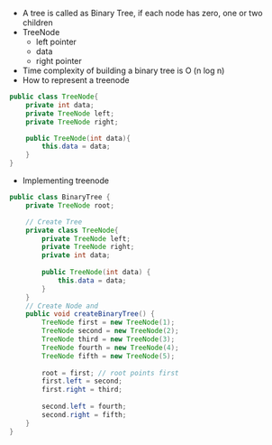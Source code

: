 - A tree is called as Binary Tree, if each node has zero, one or two children
- TreeNode
	- left pointer
	- data
	- right pointer
- Time complexity of building a binary tree is O (n log n)
- How to represent a treenode
```Java
public class TreeNode{
	private int data;
	private TreeNode left;
	private TreeNode right;

	public TreeNode(int data){
		this.data = data;
	}
}
```
- Implementing treenode
```Java
public class BinaryTree {
    private TreeNode root;

	// Create Tree
    private class TreeNode{
        private TreeNode left;
        private TreeNode right;
        private int data;
        
        public TreeNode(int data) {
            this.data = data;
        }
    }
	// Create Node and
    public void createBinaryTree() {
        TreeNode first = new TreeNode(1);
        TreeNode second = new TreeNode(2);
        TreeNode third = new TreeNode(3);
        TreeNode fourth = new TreeNode(4);
        TreeNode fifth = new TreeNode(5);
        
        root = first; // root points first
        first.left = second;
        first.right = third; 
        
        second.left = fourth;
        second.right = fifth;
    }
}
```
